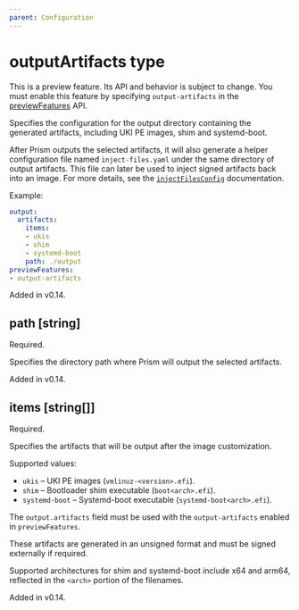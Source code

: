 ```yaml
---
parent: Configuration
---
```


# outputArtifacts type

This is a preview feature.
Its API and behavior is subject to change.
You must enable this feature by specifying `output-artifacts` in the
[previewFeatures](./config.md#previewfeatures-string) API.

Specifies the configuration for the output directory containing the generated
artifacts, including UKI PE images, shim and systemd-boot.

After Prism outputs the selected artifacts, it will also generate a helper
configuration file named `inject-files.yaml` under the same directory of output
artifacts. This file can later be used to inject signed artifacts back into an
image. For more details, see the [`injectFilesConfig`](./injectFilesConfig.md)
documentation.

Example:

```yaml
output:
  artifacts:
    items: 
    - ukis
    - shim
    - systemd-boot
    path: ./output
previewFeatures:
- output-artifacts
```

Added in v0.14.

## path [string]

Required.

Specifies the directory path where Prism will output the selected artifacts.

Added in v0.14.

## items [string[]]

Required.

Specifies the artifacts that will be output after the image customization.

Supported values:

- `ukis` – UKI PE images (`vmlinuz-<version>.efi`).
- `shim` – Bootloader shim executable (`boot<arch>.efi`).
- `systemd-boot` – Systemd-boot executable (`systemd-boot<arch>.efi`).

The `output.artifacts` field must be used with the `output-artifacts` enabled in `previewFeatures`.

These artifacts are generated in an unsigned format and must be signed externally if required.

Supported architectures for shim and systemd-boot include x64 and arm64,
reflected in the `<arch>` portion of the filenames.

Added in v0.14.
